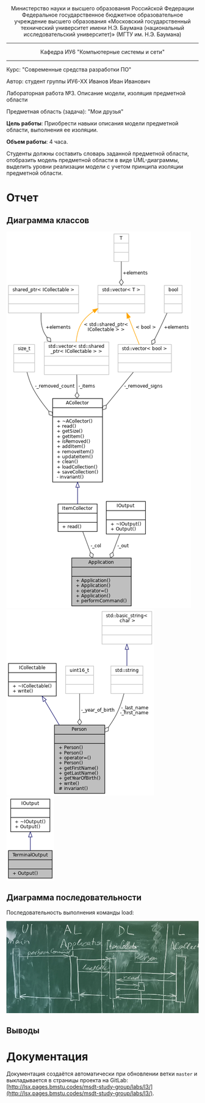 <center>
Министерство науки и высшего образования Российской Федерации  
Федеральное государственное бюджетное образовательное учреждение  
высшего образования  
«Московский государственный технический университет  
имени Н.Э. Баумана  
(национальный исследовательский университет)»  
(МГТУ им. Н.Э. Баумана)
</center>

---
<center>
Кафедра ИУ6  
"Компьютерные системы и сети"
</center>

---
Курс: "Современные средства разработки ПО" 

Автор: студент группы ИУ6-ХХ Иванов Иван Иванович

Лабораторная работа №3. Описание модели, изоляция предметной области

Предметная область (задача): "Мои друзья"

**Цель работы**: Приобрести навыки описания модели предметной области, выполнения ее изоляции.

**Объем работы**: 4 часа.

Студенты должны составить словарь заданной предметной области, отобразить модель предметной области в виде UML-диаграммы, выделить уровни реализации модели с учетом принципа изоляции предметной области.

# Отчет

## Диаграмма классов

![Класс Application и зависимые классы](doc/class_application__coll__graph.png)
![Класс Peron и зависимые классы](doc/class_person__coll__graph.png)
![Класс TerminalOutput и зависимые классы](doc/class_terminal_output__coll__graph.png)

## Диаграмма последовательности

Последовательность выполнения команды load:

![Последовательность выполнения команды load](doc/load.JPG)

## Выводы


# Документация

Документация создаётся автоматически при обновлении ветки `master` и выкладывается в страницы проекта на GitLab: [http://lsx.pages.bmstu.codes/msdt-study-group/labs/l3/](http://lsx.pages.bmstu.codes/msdt-study-group/labs/l3/).

